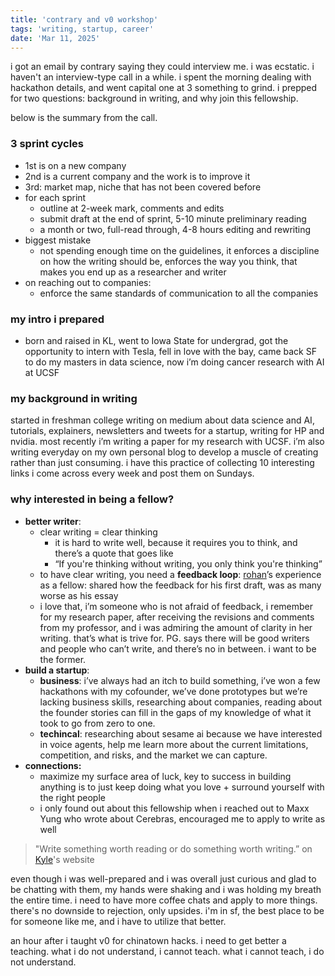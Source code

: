 ```yaml
---
title: 'contrary and v0 workshop'
tags: 'writing, startup, career'
date: 'Mar 11, 2025'
---
```


i got an email by contrary saying they could interview me. i was ecstatic. i haven't an interview-type call in a while. i spent the morning dealing with hackathon details, and went capital one at 3 something to grind. i prepped for two questions: background in writing, and why join this fellowship.

below is the summary from the call.

### 3 sprint cycles

- 1st is on a new company
- 2nd is a current company and the work is to improve it
- 3rd: market map, niche that has not been covered before
- for each sprint
  - outline at 2-week mark, comments and edits
  - submit draft at the end of sprint, 5-10 minute preliminary reading
  - a month or two, full-read through, 4-8 hours editing and rewriting
- biggest mistake
  - not spending enough time on the guidelines, it enforces a discipline on how the writing should be, enforces the way you think, that makes you end up as a researcher and writer
- on reaching out to companies:
  - enforce the same standards of communication to all the companies

### my intro i prepared

- born and raised in KL, went to Iowa State for undergrad, got the opportunity to intern with Tesla, fell in love with the bay, came back SF to do my masters in data science, now i’m doing cancer research with AI at UCSF

### my background in writing

started in freshman college writing on medium about data science and AI, tutorials, explainers, newsletters and tweets for a startup, writing for HP and nvidia. most recently i’m writing a paper for my research with UCSF. i’m also writing everyday on my own personal blog to develop a muscle of creating rather than just consuming. i have this practice of collecting 10 interesting links i come across every week and post them on Sundays.

### why interested in being a fellow?

- **better writer**:
  - clear writing = clear thinking
    - it is hard to write well, because it requires you to think, and there’s a quote that goes like
    - “If you're thinking without writing, you only think you're thinking”
  - to have clear writing, you need a **feedback loop**: [rohan](https://rohangupta2036.substack.com/p/rainbows-unicorns-and-spaghetti)’s experience as a fellow: shared how the feedback for his first draft, was as many worse as his essay
  - i love that, i’m someone who is not afraid of feedback, i remember for my research paper, after receiving the revisions and comments from my professor, and i was admiring the amount of clarity in her writing. that’s what is trive for. PG. says there will be good writers and people who can’t write, and there’s no in between. i want to be the former.
- **build a startup**:
  - **business**: i’ve always had an itch to build something, i’ve won a few hackathons with my cofounder, we’ve done prototypes but we’re lacking business skills, researching about companies, reading about the founder stories can fill in the gaps of my knowledge of what it took to go from zero to one.
  - **techincal**: researching about sesame ai because we have interested in voice agents, help me learn more about the current limitations, competition, and risks, and the market we can capture.
- **connections:**
  - maximize my surface area of luck, key to success in building anything is to just keep doing what you love + surround yourself with the right people
  - i only found out about this fellowship when i reached out to Maxx Yung who wrote about Cerebras, encouraged me to apply to write as well

> "Write something worth reading or do something worth writing.” on [Kyle](https://kwharrison13.com/essays)'s website

even though i was well-prepared and i was overall just curious and glad to be chatting with them, my hands were shaking and i was holding my breath the entire time. i need to have more coffee chats and apply to more things. there's no downside to rejection, only upsides. i'm in sf, the best place to be for someone like me, and i have to utilize that better.

an hour after i taught v0 for chinatown hacks. i need to get better a teaching. what i do not understand, i cannot teach. what i cannot teach, i do not understand.
